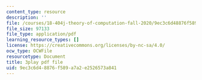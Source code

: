 ```yaml
---
content_type: resource
description: ''
file: /courses/18-404j-theory-of-computation-fall-2020/9ec3c6d48876f589a7a2e2526573a841_TTArY7ojshU.pdf
file_size: 97133
file_type: application/pdf
learning_resource_types: []
license: https://creativecommons.org/licenses/by-nc-sa/4.0/
ocw_type: OCWFile
resourcetype: Document
title: 3play pdf file
uid: 9ec3c6d4-8876-f589-a7a2-e2526573a841
---
```

